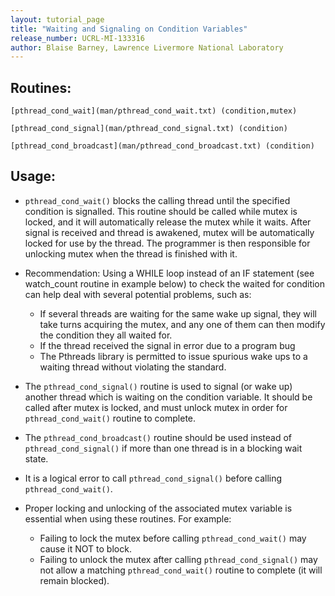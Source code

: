 ```yaml
---
layout: tutorial_page 
title: "Waiting and Signaling on Condition Variables"
release_number: UCRL-MI-133316
author: Blaise Barney, Lawrence Livermore National Laboratory
---
```

## Routines:
    [pthread_cond_wait](man/pthread_cond_wait.txt) (condition,mutex)
    
    [pthread_cond_signal](man/pthread_cond_signal.txt) (condition)
    
    [pthread_cond_broadcast](man/pthread_cond_broadcast.txt) (condition)

## Usage:

- `pthread_cond_wait()` blocks the calling thread until the specified condition is signalled. This routine should be called while mutex is locked, and it will automatically release the mutex while it waits. After signal is received and thread is awakened, mutex will be automatically locked for use by the thread. The programmer is then responsible for unlocking mutex when the thread is finished with it.
- Recommendation: Using a WHILE loop instead of an IF statement (see watch_count routine in example below) to check the waited for condition can help deal with several potential problems, such as:

  - If several threads are waiting for the same wake up signal, they will take turns acquiring the mutex, and any one of them can then modify the condition they all waited for.
  - If the thread received the signal in error due to a program bug
  - The Pthreads library is permitted to issue spurious wake ups to a waiting thread without violating the standard.

- The `pthread_cond_signal()` routine is used to signal (or wake up) another thread which is waiting on the condition variable. It should be called after mutex is locked, and must unlock mutex in order for `pthread_cond_wait()` routine to complete.
- The `pthread_cond_broadcast()` routine should be used instead of `pthread_cond_signal()` if more than one thread is in a blocking wait state.
- It is a logical error to call `pthread_cond_signal()` before calling `pthread_cond_wait()`.
- Proper locking and unlocking of the associated mutex variable is essential when using these routines. For example:
  - Failing to lock the mutex before calling `pthread_cond_wait()` may cause it NOT to block.
  - Failing to unlock the mutex after calling `pthread_cond_signal()` may not allow a matching `pthread_cond_wait()` routine to complete (it will remain blocked).
